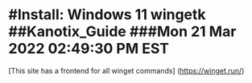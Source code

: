 #Install: Windows 11 wingetk
##Kanotix_Guide
###Mon 21 Mar 2022 02:49:30 PM EST
===================================

[This site has a frontend for all winget commands] (https://winget.run/)

